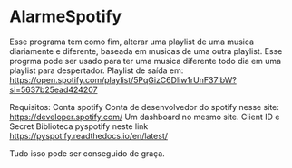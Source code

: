 # AlarmeSpotify
Esse programa tem como fim, alterar uma playlist de uma musica diariamente e diferente, baseada em musicas de uma outra playlist. 
Esse progrma pode ser usado para ter uma musica diferente todo dia em uma playlist para despertador.
Playlist de saída em:
https://open.spotify.com/playlist/5PqGizC6Dliw1rUnF37IbW?si=5637b25ead424207

Requisitos:
Conta spotify
Conta de desenvolvedor do spotify nesse site: https://developer.spotify.com/
Um dashboard no mesmo site.
Client ID e Secret
Biblioteca pyspotify neste link https://pyspotify.readthedocs.io/en/latest/

Tudo isso pode ser conseguido de graça.
